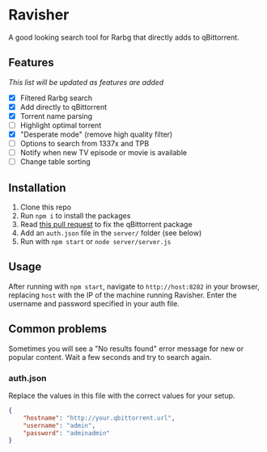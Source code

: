 # Ravisher
A good looking search tool for Rarbg that directly adds to qBittorrent.

## Features
*This list will be updated as features are added*

- [x] Filtered Rarbg search
- [x] Add directly to qBittorrent
- [x] Torrent name parsing
- [ ] Highlight optimal torrent
- [x] "Desperate mode" (remove high quality filter)
- [ ] Options to search from 1337x and TPB
- [ ] Notify when new TV episode or movie is available
- [ ] Change table sorting

## Installation

1. Clone this repo
2. Run `npm i` to install the packages
3. Read [this pull request](https://github.com/vonthar/node-qbittorrent-api/pull/1) to fix the qBittorrent package
4. Add an `auth.json` file in the `server/` folder (see below)
5. Run with `npm start` or `node server/server.js`

## Usage

After running with `npm start`, navigate to `http://host:8282` in your browser, replacing `host` with the IP of the machine running Ravisher. Enter the username and password specified in your auth file.

## Common problems

Sometimes you will see a "No results found" error message for new or popular content. Wait a few seconds and try to search again.

### auth.json
Replace the values in this file with the correct values for your setup.
```json
{
	"hostname": "http://your.qbittorrent.url",
	"username": "admin",
	"password": "adminadmin"
}
```